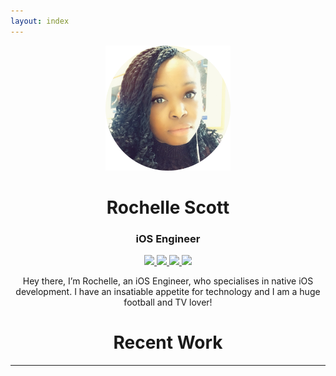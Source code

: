```yaml
---
layout: index
---
```


<p align="center">
	<img width="200" height="200" src="./images/profile.png"/> 
</p>
<h1 align="center">Rochelle Scott</h1>
<h3 align="center">iOS Engineer</h3>

<p align="center"> 
	<a href="https://github.com/rochelle-scott">
		<img src="https://img.shields.io/static/v1?label=Github&message=Rochelle-Scott&color=lightgray">	
	</a>
	<a href="https://linkedin.com/in/rochelle-scott-3a266284/">
		<img src="https://img.shields.io/static/v1?label=LinkedIn&message=Rochelle-Scott&color=2867B2">	
	</a>
	<a href="https://twitter.com/RochelleSS">
		<img src="https://img.shields.io/static/v1?label=Twitter&message=Rochelle-Scott&color=00ACEE">	
	</a>
	<a href="mailto:rochellescott.dev@gmail.com">
		<img src="https://img.shields.io/static/v1?label=Email&message=Rochelle-Scott&color=F76831">	
	</a>
</p>

<p align="center">
Hey there, I’m Rochelle, an iOS Engineer, who specialises in native iOS development. I have an insatiable appetite for technology and I am a huge football and  TV lover!
</p>

<h1 align="center">Recent Work</h1>


---

